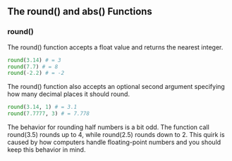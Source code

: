 ## The round() and abs() Functions
### round()
The round() function accepts a float value and returns the nearest integer.
```python
round(3.14) # = 3
round(7.7) # = 8
round(-2.2) # = -2
```  
The round() function also accepts an optional second argument specifying how many decimal places it should round.
```python
round(3.14, 1) # = 3.1
round(7.7777, 3) # = 7.778
```  
The behavior for rounding half numbers is a bit odd. The function call round(3.5) rounds up to 4, while round(2.5) rounds down to 2. This quirk is caused by how computers handle floating-point numbers and you should keep this behavior in mind.

